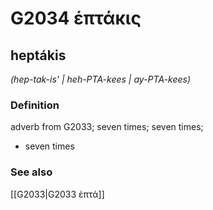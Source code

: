 # G2034 ἑπτάκις

## heptákis

_(hep-tak-is' | heh-PTA-kees | ay-PTA-kees)_

### Definition

adverb from G2033; seven times; seven times; 

- seven times

### See also

[[G2033|G2033 ἑπτά]]
